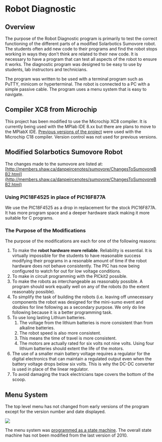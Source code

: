 # Robot Diagnostic

## Overview

The purpose of the Robot Diagnostic program is primarily to test the 
correct functioning of the different parts of a modified Solarbotics 
Sumovore robot. The students often add new code to their programs and 
find the robot stops working in ways they don't think are related to 
their new code. It is necessary to have a program that can test all 
aspects of the robot to ensure it works. The diagnostic program was 
designed to be easy to use by students, lab instructors and technicians.

The program was written to be used with a terminal program such as PuTTY,
minicom or hyperterminal. The robot is connected to a PC with a simple 
passive cable. The program uses a menu system that is easy to navigate.

## Compiler XC8 from Microchip

This project has been modified to use the Microchip XC8 compiler. It 
is currently being used with the MPlab IDE 8.xx but there are plans to
move to the MPlabX IDE. [Previous versions of the project](http://members.shaw.ca/danpeircenotes2/2010/robot_diagnostic.html) 
were used with the Microchip C18 compiler. Version control was not 
used for previous versions.

## Modified Solarbotics Sumovore Robot

The changes made to the sumovore are listed at: 
[http://members.shaw.ca/danpeircenotes/sumovore/ChangesToSumovoreBB2.html](http://members.shaw.ca/danpeircenotes/sumovore/ChangesToSumovoreBB2.html)

### Using PIC18F4525 in place of PIC16F877A

We use the PIC18F4525 as a drop in replacement for the stock PIC16F877A.
It has more program space and a deeper hardware stack making it more 
suitable for C programs.

### The Purpose of the Modifications

The purpose of the modifications are each for one of the following 
reasons:

1.  To make the **robot hardware more reliable**. Reliability is
    essential. It is virtually impossible for the students to have
    reasonable success modifying their programs in a resonable
    amount of time if the robot hardware does not behave
    consistently. The PIC has now being configured to watch for out
    for low voltage conditions.  
2.  To make in circuit programming with the PICkit2 possible.
3.  To make the robots as interchangeable as reasonably possible. A
    program should work equally well on any of the robots (to the
    extent reasonably possible).
4.  To simplify the task of building the robots (i.e. leaving off
    unnecessary components the robot was designed for the
    mini-sumo event and doubles for line following as a secondary
    purpose. We only do line following because it is a better
    programming task. 
5.  To use long lasting Lithium batteries. 
    1. The voltage from the lithium batteries is more consistent 
       than from alkaline batteries. 
    2. The robot speed is also more consistent. 
    3. This means the time of travel is more consistent.
    4. The motors are actually rated for six volts not nine volts. Using 
       four lithium batteries should extent the life of the motors.
6.  The use of a smaller main battery voltage requires a regulator for 
    the digital electronics that can maintain a regulated output even 
    when the battery voltage drops below six volts. This is why the 
    DC-DC converter is used in place of the linear regulator. 
7.  To avoid damaging the track electricians tape covers the bottom of 
    the scoop.
    
## Menu System

The top level menu has not changed from early versions of the program 
except for the version number and date displayed.

![](http://members.shaw.ca/danpeircenotes2/2010/top_menu1_1.gif)

The menu system was [programmed as a state machine](http://members.shaw.ca/danpeircenotes2/2010/MenuStateMachineDiagnosticProgram.html#State%20transition%20diagram). The overall 
state machine has not been modified from the last version of 2010.

